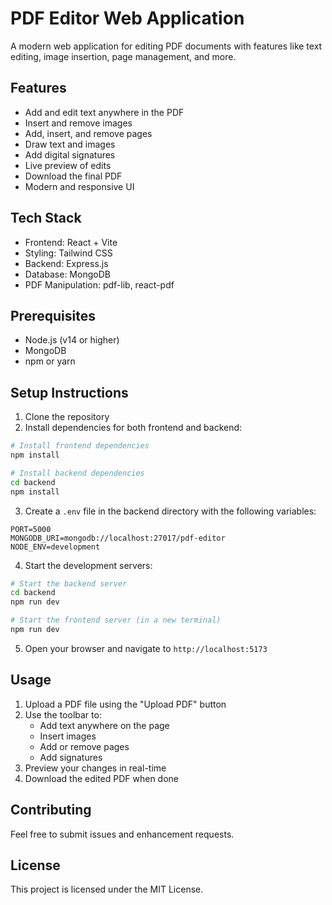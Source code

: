# PDF Editor Web Application

A modern web application for editing PDF documents with features like text editing, image insertion, page management, and more.

## Features

- Add and edit text anywhere in the PDF
- Insert and remove images
- Add, insert, and remove pages
- Draw text and images
- Add digital signatures
- Live preview of edits
- Download the final PDF
- Modern and responsive UI

## Tech Stack

- Frontend: React + Vite
- Styling: Tailwind CSS
- Backend: Express.js
- Database: MongoDB
- PDF Manipulation: pdf-lib, react-pdf

## Prerequisites

- Node.js (v14 or higher)
- MongoDB
- npm or yarn

## Setup Instructions

1. Clone the repository
2. Install dependencies for both frontend and backend:

```bash
# Install frontend dependencies
npm install

# Install backend dependencies
cd backend
npm install
```

3. Create a `.env` file in the backend directory with the following variables:
```
PORT=5000
MONGODB_URI=mongodb://localhost:27017/pdf-editor
NODE_ENV=development
```

4. Start the development servers:

```bash
# Start the backend server
cd backend
npm run dev

# Start the frontend server (in a new terminal)
npm run dev
```

5. Open your browser and navigate to `http://localhost:5173`

## Usage

1. Upload a PDF file using the "Upload PDF" button
2. Use the toolbar to:
   - Add text anywhere on the page
   - Insert images
   - Add or remove pages
   - Add signatures
3. Preview your changes in real-time
4. Download the edited PDF when done

## Contributing

Feel free to submit issues and enhancement requests.

## License

This project is licensed under the MIT License. 